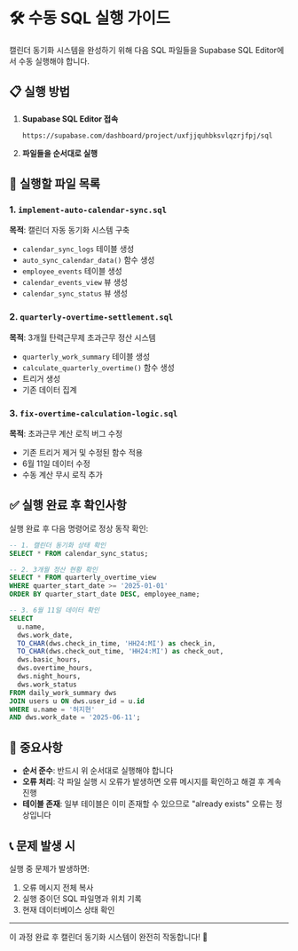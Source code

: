 # 🛠️ 수동 SQL 실행 가이드

캘린더 동기화 시스템을 완성하기 위해 다음 SQL 파일들을 Supabase SQL Editor에서 수동 실행해야 합니다.

## 📋 실행 방법

1. **Supabase SQL Editor 접속**
   ```
   https://supabase.com/dashboard/project/uxfjjquhbksvlqzrjfpj/sql
   ```

2. **파일들을 순서대로 실행**

## 📄 실행할 파일 목록

### 1. `implement-auto-calendar-sync.sql`
**목적**: 캘린더 자동 동기화 시스템 구축
- `calendar_sync_logs` 테이블 생성
- `auto_sync_calendar_data()` 함수 생성  
- `employee_events` 테이블 생성
- `calendar_events_view` 뷰 생성
- `calendar_sync_status` 뷰 생성

### 2. `quarterly-overtime-settlement.sql` 
**목적**: 3개월 탄력근무제 초과근무 정산 시스템
- `quarterly_work_summary` 테이블 생성
- `calculate_quarterly_overtime()` 함수 생성
- 트리거 생성
- 기존 데이터 집계

### 3. `fix-overtime-calculation-logic.sql`
**목적**: 초과근무 계산 로직 버그 수정
- 기존 트리거 제거 및 수정된 함수 적용
- 6월 11일 데이터 수정
- 수동 계산 무시 로직 추가

## ✅ 실행 완료 후 확인사항

실행 완료 후 다음 명령어로 정상 동작 확인:

```sql
-- 1. 캘린더 동기화 상태 확인
SELECT * FROM calendar_sync_status;

-- 2. 3개월 정산 현황 확인  
SELECT * FROM quarterly_overtime_view 
WHERE quarter_start_date >= '2025-01-01'
ORDER BY quarter_start_date DESC, employee_name;

-- 3. 6월 11일 데이터 확인
SELECT 
  u.name,
  dws.work_date,
  TO_CHAR(dws.check_in_time, 'HH24:MI') as check_in,
  TO_CHAR(dws.check_out_time, 'HH24:MI') as check_out,
  dws.basic_hours,
  dws.overtime_hours,
  dws.night_hours,
  dws.work_status
FROM daily_work_summary dws
JOIN users u ON dws.user_id = u.id
WHERE u.name = '허지현' 
AND dws.work_date = '2025-06-11';
```

## 🚨 중요사항

- **순서 준수**: 반드시 위 순서대로 실행해야 합니다
- **오류 처리**: 각 파일 실행 시 오류가 발생하면 오류 메시지를 확인하고 해결 후 계속 진행
- **테이블 존재**: 일부 테이블은 이미 존재할 수 있으므로 "already exists" 오류는 정상입니다

## 📞 문제 발생 시

실행 중 문제가 발생하면:
1. 오류 메시지 전체 복사
2. 실행 중이던 SQL 파일명과 위치 기록
3. 현재 데이터베이스 상태 확인

---

이 과정 완료 후 캘린더 동기화 시스템이 완전히 작동합니다! 🎉